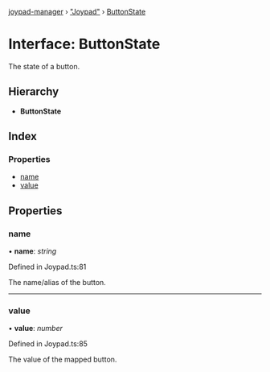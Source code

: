 [joypad-manager](../README.md) › ["Joypad"](../modules/_joypad_.md) › [ButtonState](_joypad_.buttonstate.md)

# Interface: ButtonState

The state of a button.

## Hierarchy

* **ButtonState**

## Index

### Properties

* [name](_joypad_.buttonstate.md#name)
* [value](_joypad_.buttonstate.md#value)

## Properties

###  name

• **name**: *string*

Defined in Joypad.ts:81

The name/alias of the button.

___

###  value

• **value**: *number*

Defined in Joypad.ts:85

The value of the mapped button.
